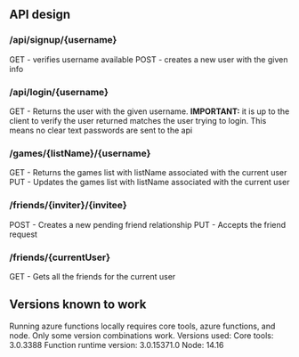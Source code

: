 ## API design

### /api/signup/{username}

GET - verifies username available
POST - creates a new user with the given info

### /api/login/{username}

GET - Returns the user with the given username. **IMPORTANT:** it is up to the client to verify the user returned matches the user trying to login. This means no clear text passwords are sent to the api

### /games/{listName}/{username}

GET - Returns the games list with listName associated with the current user
PUT - Updates the games list with listName associated with the current user

### /friends/{inviter}/{invitee}

POST - Creates a new pending friend relationship
PUT - Accepts the friend request

### /friends/{currentUser}

GET - Gets all the friends for the current user

## Versions known to work

Running azure functions locally requires core tools, azure functions, and node. Only some version combinations work. Versions used:
Core tools: 3.0.3388
Function runtime version: 3.0.15371.0
Node: 14.16
